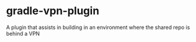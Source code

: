 gradle-vpn-plugin
=================

A plugin that assists in building in an environment where the shared repo is behind a VPN